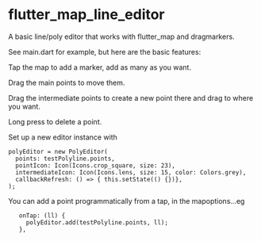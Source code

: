 # flutter_map_line_editor

A basic line/poly editor that works with flutter_map and dragmarkers.

See main.dart for example, but here are the basic features:

Tap the map to add a marker, add as many as you want.

Drag the main points to move them.

Drag the intermediate points to create a new point there and drag to where you want.

Long press to delete a point.

Set up a new editor instance with

    polyEditor = new PolyEditor(
      points: testPolyline.points,
      pointIcon: Icon(Icons.crop_square, size: 23),
      intermediateIcon: Icon(Icons.lens, size: 15, color: Colors.grey),
      callbackRefresh: () => { this.setState(() {})},
    );
    
You can add a point programmatically from a tap, in the mapoptions...eg
```
   onTap: (ll) {
     polyEditor.add(testPolyline.points, ll);
   },
 ```               


